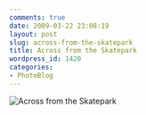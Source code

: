 ```yaml
---
comments: true
date: 2009-03-22 23:08:19
layout: post
slug: across-from-the-skatepark
title: Across from the Skatepark
wordpress_id: 1420
categories:
- PhotoBlog
---
```


![Across from the Skatepark](http://ryanfitzer.com/main/wp-content/uploads/2009/03/across-from-skatepark.jpg)
